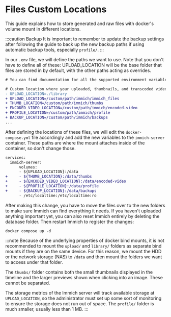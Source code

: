 # Files Custom Locations

This guide explains how to store generated and raw files with docker's volume mount in different locations.

:::caution Backup
It is important to remember to update the backup settings after following the guide to back up the new backup paths if using automatic backup tools, especially `profile/`.
:::

In our `.env` file, we will define the paths we want to use. Note that you don't have to define all of these: UPLOAD_LOCATION will be the base folder that files are stored in by default, with the other paths acting as overrides.

```diff title=".env"
# You can find documentation for all the supported environment variables [here](/install/environment-variables)

# Custom location where your uploaded, thumbnails, and transcoded video files are stored
- UPLOAD_LOCATION=./library
+ UPLOAD_LOCATION=/custom/path/immich/immich_files
+ THUMB_LOCATION=/custom/path/immich/thumbs
+ ENCODED_VIDEO_LOCATION=/custom/path/immich/encoded-video
+ PROFILE_LOCATION=/custom/path/immich/profile
+ BACKUP_LOCATION=/custom/path/immich/backups
...
```

After defining the locations of these files, we will edit the `docker-compose.yml` file accordingly and add the new variables to the `immich-server` container. These paths are where the mount attaches inside of the container, so don't change those.

```diff title="docker-compose.yml"
services:
  immich-server:
      volumes:
      - ${UPLOAD_LOCATION}:/data
+     - ${THUMB_LOCATION}:/data/thumbs
+     - ${ENCODED_VIDEO_LOCATION}:/data/encoded-video
+     - ${PROFILE_LOCATION}:/data/profile
+     - ${BACKUP_LOCATION}:/data/backups
      - /etc/localtime:/etc/localtime:ro
```

After making this change, you have to move the files over to the new folders to make sure Immich can find everything it needs. If you haven't uploaded anything important yet, you can also reset Immich entirely by deleting the database folder.
Then restart Immich to register the changes:

```
docker compose up -d
```

:::note
Because of the underlying properties of docker bind mounts, it is not recommended to mount the `upload/` and `library/` folders as separate bind mounts if they are on the same device.
For this reason, we mount the HDD or the network storage (NAS) to `/data` and then mount the folders we want to access under that folder.

The `thumbs/` folder contains both the small thumbnails displayed in the timeline and the larger previews shown when clicking into an image. These cannot be separated.

The storage metrics of the Immich server will track available storage at `UPLOAD_LOCATION`, so the administrator must set up some sort of monitoring to ensure the storage does not run out of space. The `profile/` folder is much smaller, usually less than 1 MB.
:::
